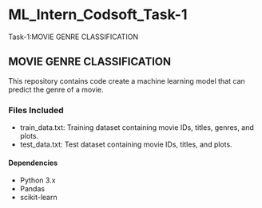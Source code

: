 # ML_Intern_Codsoft_Task-1
Task-1:MOVIE GENRE CLASSIFICATION
## MOVIE GENRE CLASSIFICATION
This repository contains code create a machine learning model that can predict the genre of a movie.
### Files Included
* train_data.txt: Training dataset containing movie IDs, titles, genres, and plots.
* test_data.txt: Test dataset containing movie IDs, titles, and plots.
#### Dependencies
* Python 3.x
* Pandas
* scikit-learn
